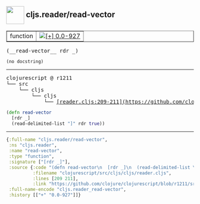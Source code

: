 ## <img width="48px" valign="middle" src="http://i.imgur.com/Hi20huC.png"> cljs.reader/read-vector

 <table border="1">
<tr>
<td>function</td>
<td><a href="https://github.com/cljsinfo/api-refs/tree/0.0-927"><img valign="middle" alt="[+] 0.0-927" src="https://img.shields.io/badge/+-0.0--927-lightgrey.svg"></a> </td>
</tr>
</table>

 <samp>
(__read-vector__ rdr _)<br>
</samp>

```
(no docstring)
```

---

 <pre>
clojurescript @ r1211
└── src
    └── cljs
        └── cljs
            └── <ins>[reader.cljs:209-211](https://github.com/clojure/clojurescript/blob/r1211/src/cljs/cljs/reader.cljs#L209-L211)</ins>
</pre>

```clj
(defn read-vector
  [rdr _]
  (read-delimited-list "]" rdr true))
```


---

```clj
{:full-name "cljs.reader/read-vector",
 :ns "cljs.reader",
 :name "read-vector",
 :type "function",
 :signature ["[rdr _]"],
 :source {:code "(defn read-vector\n  [rdr _]\n  (read-delimited-list \"]\" rdr true))",
          :filename "clojurescript/src/cljs/cljs/reader.cljs",
          :lines [209 211],
          :link "https://github.com/clojure/clojurescript/blob/r1211/src/cljs/cljs/reader.cljs#L209-L211"},
 :full-name-encode "cljs.reader_read-vector",
 :history [["+" "0.0-927"]]}

```
